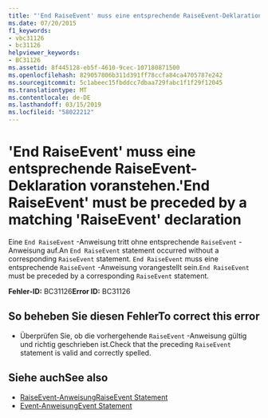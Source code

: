```yaml
---
title: "'End RaiseEvent' muss eine entsprechende RaiseEvent-Deklaration voranstehen."
ms.date: 07/20/2015
f1_keywords:
- vbc31126
- bc31126
helpviewer_keywords:
- BC31126
ms.assetid: 8f445128-eb5f-4610-9cec-107180871500
ms.openlocfilehash: 829057806b311d391ff78ccfa84ca4705787e242
ms.sourcegitcommit: 5c1abeec15fbddcc7dbaa729fabc1f1f29f12045
ms.translationtype: MT
ms.contentlocale: de-DE
ms.lasthandoff: 03/15/2019
ms.locfileid: "58022212"
---
```

# <a name="end-raiseevent-must-be-preceded-by-a-matching-raiseevent-declaration"></a><span data-ttu-id="c68b0-102">'End RaiseEvent' muss eine entsprechende RaiseEvent-Deklaration voranstehen.</span><span class="sxs-lookup"><span data-stu-id="c68b0-102">'End RaiseEvent' must be preceded by a matching 'RaiseEvent' declaration</span></span>
<span data-ttu-id="c68b0-103">Eine `End RaiseEvent` -Anweisung tritt ohne entsprechende `RaiseEvent` -Anweisung auf.</span><span class="sxs-lookup"><span data-stu-id="c68b0-103">An `End RaiseEvent` statement occurred without a corresponding `RaiseEvent` statement.</span></span> <span data-ttu-id="c68b0-104">`End RaiseEvent` muss eine entsprechende `RaiseEvent` -Anweisung vorangestellt sein.</span><span class="sxs-lookup"><span data-stu-id="c68b0-104">`End RaiseEvent` must be preceded by a corresponding `RaiseEvent` statement.</span></span>  
  
 <span data-ttu-id="c68b0-105">**Fehler-ID:** BC31126</span><span class="sxs-lookup"><span data-stu-id="c68b0-105">**Error ID:** BC31126</span></span>  
  
## <a name="to-correct-this-error"></a><span data-ttu-id="c68b0-106">So beheben Sie diesen Fehler</span><span class="sxs-lookup"><span data-stu-id="c68b0-106">To correct this error</span></span>  
  
-   <span data-ttu-id="c68b0-107">Überprüfen Sie, ob die vorhergehende `RaiseEvent` -Anweisung gültig und richtig geschrieben ist.</span><span class="sxs-lookup"><span data-stu-id="c68b0-107">Check that the preceding `RaiseEvent` statement is valid and correctly spelled.</span></span>  
  
## <a name="see-also"></a><span data-ttu-id="c68b0-108">Siehe auch</span><span class="sxs-lookup"><span data-stu-id="c68b0-108">See also</span></span>

- [<span data-ttu-id="c68b0-109">RaiseEvent-Anweisung</span><span class="sxs-lookup"><span data-stu-id="c68b0-109">RaiseEvent Statement</span></span>](../../visual-basic/language-reference/statements/raiseevent-statement.md)
- [<span data-ttu-id="c68b0-110">Event-Anweisung</span><span class="sxs-lookup"><span data-stu-id="c68b0-110">Event Statement</span></span>](../../visual-basic/language-reference/statements/event-statement.md)
